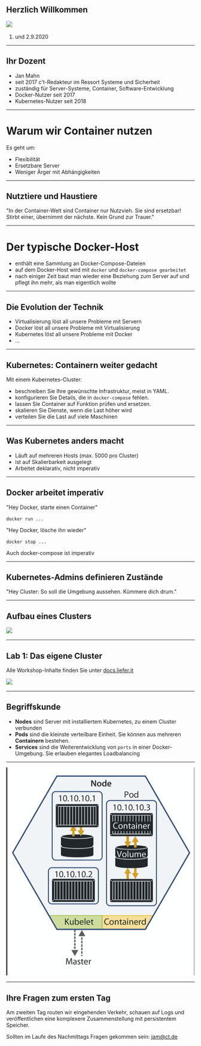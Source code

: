  ## Herzlich Willkommen

![ ](https://www.heise-events.de/uploads/WQ8OofZU/767x0_2500x0/Kubernetes_Docker_2000x500.jpg)

1. und 2.9.2020
---

## Ihr Dozent

* Jan Mahn
* seit 2017 c't-Redakteur im Ressort Systeme und Sicherheit
* zuständig für Server-Systeme, Container, Software-Entwicklung
* Docker-Nutzer seit 2017
* Kubernetes-Nutzer seit 2018

---

# Warum wir Container nutzen

Es geht um:  <!-- .element: class="fragment" data-fragment-index="1" -->
* Flexibilität <!-- .element: class="fragment" data-fragment-index="2" -->
* Ersetzbare Server <!-- .element: class="fragment" data-fragment-index="3" -->
* Weniger Ärger mit Abhängigkeiten <!-- .element: class="fragment" data-fragment-index="4" -->

--- 

## Nutztiere und Haustiere

"In der Container-Welt sind Container nur Nutzvieh. Sie sind ersetzbar! Stirbt einer, übernimmt der nächste. Kein Grund zur Trauer."

---

# Der typische Docker-Host

* enthält eine Sammlung an Docker-Compose-Dateien  <!-- .element: class="fragment" data-fragment-index="1" -->
* auf dem Docker-Host wird mit `docker` und `docker-compose gearbeitet` <!-- .element: class="fragment" data-fragment-index="2" -->
* nach einiger Zeit baut man wieder eine Beziehung zum Server auf und pflegt ihn mehr, als man eigentlich wollte <!-- .element: class="fragment" data-fragment-index="3" -->

---

## Die Evolution der Technik

* Virtualisierung löst all unsere Probleme mit Servern <!-- .element: class="fragment" data-fragment-index="1" -->
* Docker löst all unsere Probleme mit Virtualisierung <!-- .element: class="fragment" data-fragment-index="2" -->
* Kubernetes löst all unsere Probleme mit Docker <!-- .element: class="fragment" data-fragment-index="3" -->
* ... <!-- .element: class="fragment" data-fragment-index="4" -->

---

## Kubernetes: Containern weiter gedacht

Mit einem Kubernetes-Cluster:

* beschreiben Sie Ihre gewünschte Infrastruktur, meist in YAML. <!-- .element: class="fragment" data-fragment-index="1" -->
* konfigurieren Sie Details, die in `docker-compose` fehlen. <!-- .element: class="fragment" data-fragment-index="2" -->
* lassen Sie Container auf Funktion prüfen und ersetzen. <!-- .element: class="fragment" data-fragment-index="3" -->
* skalieren Sie Dienste, wenn die Last höher wird <!-- .element: class="fragment" data-fragment-index="4" -->
* verteilen Sie die Last auf viele Maschinen <!-- .element: class="fragment" data-fragment-index="5" -->

---

## Was Kubernetes anders macht

* Läuft auf mehreren Hosts (max. 5000 pro Cluster)
* ist auf Skalierbarkeit ausgelegt
* Arbeitet deklarativ, nicht imperativ

--- 

## Docker arbeitet imperativ

"Hey Docker, starte einen Container"

```
docker run ...
```

"Hey Docker, lösche ihn wieder"

```
docker stop ...
```

Auch docker-compose ist imperativ

---

## Kubernetes-Admins definieren Zustände

"Hey Cluster: So soll die Umgebung aussehen. Kümmere dich drum."

---
## Aufbau eines Clusters

![ ](./slides/cluster.png)

---

## Lab 1: Das eigene Cluster

Alle Workshop-Inhalte finden Sie unter [docs.liefer.it](https://docs.liefer.it)

![ ](https://heise.cloudimg.io/width/900/q65.png-lossy-65.webp-lossy-65.foil1/_www-heise-de_/select/ct/2016/5/1456733697045992/contentimages/image-145552165478819.jpg)

---

## Begriffskunde

* **Nodes** sind Server mit installiertem Kubernetes, zu einem Cluster verbunden
* **Pods** sind die kleinste verteilbare Einheit. Sie können aus mehreren **Containern** bestehen. 
* **Services** sind die Weiterentwicklung von `ports` in einer Docker-Umgebung. Sie erlauben elegantes Loadbalancing

---

![ ](node.png)

---

## Ihre Fragen zum ersten Tag

Am zweiten Tag routen wir eingehenden Verkehr, schauen auf Logs und veröffentlichen eine komplexere Zusammenstellung mit persistentem Speicher.

Sollten im Laufe des Nachmittags Fragen gekommen sein: jam@ct.de
